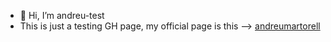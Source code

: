 - 👋 Hi, I’m andreu-test
- This is just a testing GH page, my official page is this --> [andreumartorell](https://github.com/andreumartorell/)

<!---
andreu-test/andreu-test is a ✨ special ✨ repository because its `README.md` (this file) appears on your GitHub profile.
You can click the Preview link to take a look at your changes.
--->
